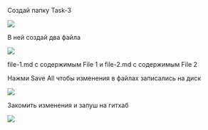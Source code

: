 Создай папку Task-3

![](https://habrastorage.org/webt/jo/wj/qv/jowjqvqqdndpk_jen1dirssyszm.png)

В ней создай два файла

![](https://habrastorage.org/webt/zu/-w/qj/zu-wqjgaayjs4x0apvrb0lagks4.png)

file-1.md с содержимым File 1 и file-2.md с содержимым File 2

Нажми Save All чтобы изменения в файлах записались на диск

![](https://habrastorage.org/webt/ld/s3/50/lds350jmfpmk9_bmfo_jnrro_na.png)

Закомить изменения и запуш на гитхаб

![](https://habrastorage.org/webt/f_/to/da/f_todaitzasyrat9bvz3jjbddmi.png)
